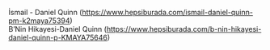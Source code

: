 İsmail - Daniel Quinn (https://www.hepsiburada.com/ismail-daniel-quinn-pm-k2maya75394)  
B’Nin Hikayesi-Daniel Quinn (https://www.hepsiburada.com/b-nin-hikayesi-daniel-quinn-p-KMAYA75646)  

